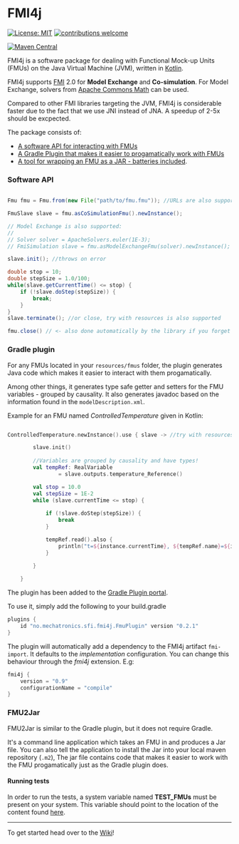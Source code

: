 # FMI4j #

[![License: MIT](https://img.shields.io/badge/License-MIT-yellow.svg)](https://opensource.org/licenses/MIT)
[![contributions welcome](https://img.shields.io/badge/contributions-welcome-brightgreen.svg?style=flat)](https://github.com/SFI-Mechatronics/FMI4j/issues)

[![Maven Central](https://maven-badges.herokuapp.com/maven-central/no.mechatronics.sfi.fmi4j/fmi-import/badge.svg)](http://mvnrepository.com/artifact/no.mechatronics.sfi.fmi4j/fmi-import)


FMI4j is a software package for dealing with Functional Mock-up Units (FMUs) on the Java Virtual Machine (JVM), written in [Kotlin](https://kotlinlang.org/). 

FMI4j supports [FMI](http://fmi-standard.org/) 2.0 for **Model Exchange** and **Co-simulation**.
For Model Exchange, solvers from [Apache Commons Math](http://commons.apache.org/proper/commons-math/userguide/ode.html) can be used.

Compared to other FMI libraries targeting the JVM, FMI4j is considerable faster due to the fact that we use JNI instead of JNA. A speedup of 2-5x should be excpected. 

The package consists of:
* [A software API for interacting with FMUs](#api)
* [A Gradle Plugin that makes it easier to progamatically work with FMUs](#plugin)
* [A tool for wrapping an FMU as a JAR - batteries included](#fmu2jar).


### <a name="api"></a> Software API 

```java

Fmu fmu = Fmu.from(new File("path/to/fmu.fmu")); //URLs are also supported

FmuSlave slave = fmu.asCoSimulationFmu().newInstance();

// Model Exchange is also supported:
//
// Solver solver = ApacheSolvers.euler(1E-3);
// FmiSimulation slave = fmu.asModelExchangeFmu(solver).newInstance(); 

slave.init(); //throws on error

double stop = 10;
double stepSize = 1.0/100;
while(slave.getCurrentTime() <= stop) {
    if (!slave.doStep(stepSize)) {
        break;
    }
}
slave.terminate(); //or close, try with resources is also supported

fmu.close() // <- also done automatically by the library if you forget to do it yourself
```

### <a name="plugin"></a> Gradle plugin

For any FMUs located in your ```resources/fmus``` folder, the plugin generates Java code which makes it easier to interact with them progamatically.

Among other things, it generates type safe getter and setters for the FMU variables - grouped by causality. 
It also generates javadoc based on the information found in the ```modelDescription.xml```.

Example for an FMU named _ControlledTemperature_ given in Kotlin:

```kotlin

ControlledTemperature.newInstance().use { slave -> //try with resources

        slave.init()
        
        //Variables are grouped by causality and have types!
        val tempRef: RealVariable 
                = slave.outputs.temperature_Reference()

        val stop = 10.0
        val stepSize = 1E-2
        while (slave.currentTime <= stop) {
            
            if (!slave.doStep(stepSize)) {
                break
            }

            tempRef.read().also {
                println("t=${instance.currentTime}, ${tempRef.name}=${it.value}")
            }
            
        }

    }
```

The plugin has been added to the [Gradle Plugin portal](https://plugins.gradle.org/plugin/no.mechatronics.sfi.fmi4j.FmuPlugin).

To use it, simply add the following to your build.gradle

```gradle
plugins {
    id "no.mechatronics.sfi.fmi4j.FmuPlugin" version "0.2.1"
}

```

The plugin will automatically add a dependency to the FMI4j artifact ```fmi-import```. It defaults to the _implementation_ configuration. You can change this behaviour through the _fmi4j_ extension. E.g:

```gradle
fmi4j {
    version = "0.9"
    configurationName = "compile"
}
```

### <a name="fmu2jar"></a> FMU2Jar

FMU2Jar is similar to the Gradle plugin, but it does not require Gradle. 

It's a command line application which takes an FMU in and produces a Jar file. 
You can also tell the application to install the Jar into your local maven repository (``.m2``),
The jar file contains code that makes it easier to work with the FMU progamatically just as the Gradle plugin does. 


#### Running tests

In order to run the tests, a system variable named __TEST_FMUs__ must be present on your system. 
This variable should point to the location of the content found [here](https://github.com/markaren/TEST_FMUs).

___

To get started head over to the [Wiki](https://github.com/SFI-Mechatronics/FMI4j/wiki)!

